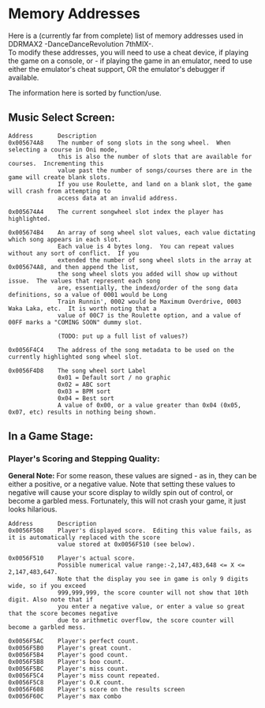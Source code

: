 # Memory Addresses
Here is a (currently far from complete) list of memory addresses used in DDRMAX2 -DanceDanceRevolution 7thMIX-.  
To modify these addresses, you will need to use a cheat device, if playing the game on a console, or - if playing
the game in an emulator, need to use either the emulator's cheat support, OR the emulator's debugger if available.

The information here is sorted by function/use.

## Music Select Screen:
```
Address       Description
0x005674A8    The number of song slots in the song wheel.  When selecting a course in Oni mode, 
              this is also the number of slots that are available for courses.  Incrementing this 
              value past the number of songs/courses there are in the game will create blank slots.  
              If you use Roulette, and land on a blank slot, the game will crash from attempting to 
              access data at an invalid address.

0x005674A4    The current songwheel slot index the player has highlighted.

0x005674B4    An array of song wheel slot values, each value dictating which song appears in each slot. 
              Each value is 4 bytes long.  You can repeat values without any sort of conflict.  If you 
              extended the number of song wheel slots in the array at 0x005674A8, and then append the list, 
              the song wheel slots you added will show up without issue.  The values that represent each song 
              are, essentially, the indexd/order of the song data definitions, so a value of 0001 would be Long 
              Train Runnin', 0002 would be Maximum Overdrive, 0003 Waka Laka, etc.  It is worth noting that a 
              value of 00C7 is the Roulette option, and a value of 00FF marks a "COMING SOON" dummy slot. 
              
              (TODO: put up a full list of values?)

0x0056F4C4    The address of the song metadata to be used on the currently highlighted song wheel slot.

0x0056F4D8    The song wheel sort Label
              0x01 = Default sort / no graphic
              0x02 = ABC sort
              0x03 = BPM sort
              0x04 = Best sort
              A value of 0x00, or a value greater than 0x04 (0x05, 0x07, etc) results in nothing being shown.
```

## In a Game Stage:
### Player's Scoring and Stepping Quality:
**General Note:** For some reason, these values are signed - as in, they can be either a positive, or a 
negative value.  Note that setting these values to negative will cause your score display to wildly spin 
out of control, or become a garbled mess.  Fortunately, this will not crash your game, it just looks hilarious.

```
Address       Description
0x0056F508    Player's displayed score.  Editing this value fails, as it is automatically replaced with the score
              value stored at 0x0056F510 (see below).

0x0056F510    Player's actual score.
              Possible numerical value range:-2,147,483,648 <= X <= 2,147,483,647.
              Note that the display you see in game is only 9 digits wide, so if you exceed 
              999,999,999, the score counter will not show that 10th digit. Also note that if 
              you enter a negative value, or enter a value so great that the score becomes negative 
              due to arithmetic overflow, the score counter will become a garbled mess.

0x0056F5AC    Player's perfect count.
0x0056F5B0    Player's great count.
0x0056F5B4    Player's good count.
0x0056F5B8    Player's boo count.
0x0056F5BC    Player's miss count.
0x0056F5C4    Player's miss count repeated.
0x0056F5C8    Player's O.K count.
0x0056F608    Player's score on the results screen
0x0056F60C    Player's max combo
```
